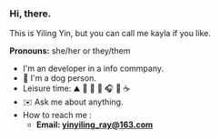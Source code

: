 ### Hi, there. 
This is Yiling Yin, but you can call me kayla if you like.

**Pronouns:** she/her or they/them
- I'm an developer in a info commpany. 
- 🐶  I'm a dog person. 
- Leisure time: ⛰️ 🚴 🏃 📖 🎧 🍺 ☕️ 
- ✉️ Ask me about anything.
- How to reach me : 
  - **Email: yinyiling_ray@163.com**

